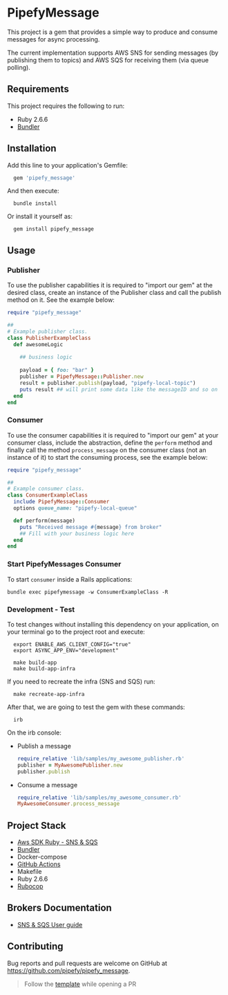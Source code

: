 # PipefyMessage

This project is a gem that provides a simple way to produce and consume messages for async processing.

The current implementation supports AWS SNS for sending messages (by publishing them to topics) and AWS SQS for receiving them (via queue polling).

## Requirements

This project requires the following to run:

- Ruby 2.6.6
- [Bundler](https://bundler.io/)

## Installation

Add this line to your application's Gemfile:

```ruby
  gem 'pipefy_message'
```

And then execute:

```console
  bundle install
```

Or install it yourself as:

```console
  gem install pipefy_message
```

## Usage

### Publisher

To use the publisher capabilities it is required to "import our gem" at the desired class, create an instance of the Publisher class and call the publish method on it. See the example below:

```ruby
require "pipefy_message"

##
# Example publisher class.
class PublisherExampleClass
  def awesomeLogic
    
    ## business logic
    
    payload = { foo: "bar" }
    publisher = PipefyMessage::Publisher.new
    result = publisher.publish(payload, "pipefy-local-topic")
    puts result ## will print some data like the messageID and so on
  end
end
```

### Consumer

To use the consumer capabilities it is required to "import our gem" at your consumer class, include the abstraction, define the `perform` method and finally call the method `process_message` on the consumer class (not an instance of it) to start the consuming process, see the example below:

```ruby
require "pipefy_message"

##
# Example consumer class.
class ConsumerExampleClass
  include PipefyMessage::Consumer
  options queue_name: "pipefy-local-queue"

  def perform(message)
    puts "Received message #{message} from broker"
    ## Fill with your business logic here
  end
end
```

### Start PipefyMessages Consumer
To start `consumer` inside a Rails applications:

```shell
bundle exec pipefymessage -w ConsumerExampleClass -R
```

### Development - Test

To test changes without installing this dependency on your application, on your terminal go to the project root and execute:
    
```shell
  export ENABLE_AWS_CLIENT_CONFIG="true"
  export ASYNC_APP_ENV="development" 
    
  make build-app
  make build-app-infra
```

If you need to recreate the infra (SNS and SQS) run:

```shell
  make recreate-app-infra
```

After that, we are going to test the gem with these commands:

```shell
  irb
```

On the irb console:

* Publish a message
    ```ruby
    require_relative 'lib/samples/my_awesome_publisher.rb'
    publisher = MyAwesomePublisher.new
    publisher.publish
    ```

* Consume a message
    ```ruby
    require_relative 'lib/samples/my_awesome_consumer.rb'
    MyAwesomeConsumer.process_message
    ```

## Project Stack

- [Aws SDK Ruby - SNS & SQS](https://github.com/aws_client/aws-sdk-ruby)
- [Bundler](https://bundler.io/)
- Docker-compose
- [GitHub Actions](https://docs.github.com/en/actions)
- Makefile
- Ruby 2.6.6
- [Rubocop](https://github.com/rubocop/rubocop)

## Brokers Documentation

* [SNS & SQS User guide](https://github.com/pipefy/pipefy_message/tree/main/lib/pipefy_message/broker/aws_client/README.md)

## Contributing

Bug reports and pull requests are welcome on GitHub at https://github.com/pipefy/pipefy_message.

> Follow the [template](https://github.com/pipefy/pipefy_message/blob/main/.github/pull_request_template.md) while opening a PR

